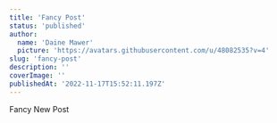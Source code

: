 ```yaml
---
title: 'Fancy Post'
status: 'published'
author:
  name: 'Daine Mawer'
  picture: 'https://avatars.githubusercontent.com/u/48082535?v=4'
slug: 'fancy-post'
description: ''
coverImage: ''
publishedAt: '2022-11-17T15:52:11.197Z'
---
```


Fancy New Post

